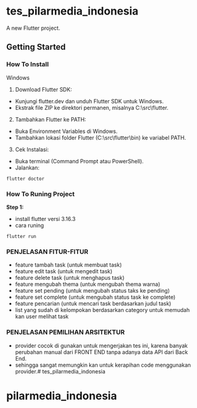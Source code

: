 # tes_pilarmedia_indonesia

A new Flutter project.

## Getting Started

### How To Install

Windows
1. Download Flutter SDK:

- Kunjungi flutter.dev dan unduh Flutter SDK untuk Windows.
- Ekstrak file ZIP ke direktori permanen, misalnya C:\src\flutter.

2. Tambahkan Flutter ke PATH:

- Buka Environment Variables di Windows.
- Tambahkan lokasi folder Flutter (C:\src\flutter\bin) ke variabel PATH.

3. Cek Instalasi:

- Buka terminal (Command Prompt atau PowerShell).
- Jalankan:
```
flutter doctor
```


### How To Runing Project

**Step 1:**

- install flutter versi 3.16.3
- cara runing
```
flutter run
```

### PENJELASAN FITUR-FITUR

- feature tambah task (untuk membuat task)
- feature edit task (untuk mengedit task)
- feature delete task (untuk menghapus task)
- feature mengubah thema (untuk mengubah thema warna)
- feature set pending (untuk mengubah status taks ke pending)
- feature set complete (untuk mengubah status task ke complete)
- feature pencarian (untuk mencari task berdasarkan judul task)
- list yang sudah di kelompokan berdasarkan category untuk memudah kan user melihat task

### PENJELASAN PEMILIHAN ARSITEKTUR

- provider cocok di gunakan untuk mengerjakan tes ini, karena banyak perubahan manual dari FRONT END tanpa adanya data API dari Back End.
- sehingga sangat memungkin kan untuk kerapihan code menggunakan provider.# tes_pilarmedia_indonesia
# pilarmedia_indonesia
